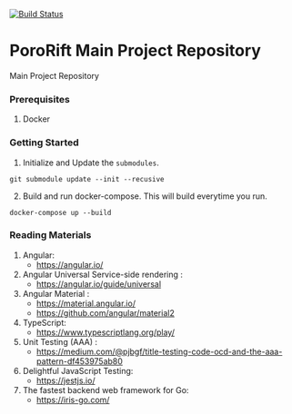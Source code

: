 [![Build Status](https://travis-ci.org/PoroRift/pororift.svg?branch=master)](https://travis-ci.org/PoroRift/pororift)

# PoroRift Main Project Repository
Main Project Repository

### Prerequisites
1. Docker

### Getting Started
1. Initialize and Update the `submodules`.
```
git submodule update --init --recusive
```

2. Build and run docker-compose. This will build everytime you run.
```
docker-compose up --build
```

### Reading Materials
1. Angular:
    - https://angular.io/
2. Angular Universal Service-side rendering :
    - https://angular.io/guide/universal
3. Angular Material :
    - https://material.angular.io/
    - https://github.com/angular/material2
4. TypeScript:
    - https://www.typescriptlang.org/play/
5. Unit Testing (AAA) :
    - https://medium.com/@pjbgf/title-testing-code-ocd-and-the-aaa-pattern-df453975ab80
6. Delightful JavaScript Testing:
    - https://jestjs.io/
7. The fastest backend web framework for Go:
    - https://iris-go.com/
